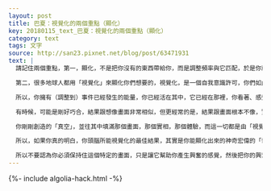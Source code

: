 ```yaml
---
layout: post
title: 巴夏：視覺化的兩個重點（顯化）
key: 20180115_text_巴夏：視覺化的兩個重點（顯化）
category: text
tags: 文字
source: http://san23.pixnet.net/blog/post/63471931
text: |
  請記住兩個重點，第一，顯化，不是把你沒有的東西帶給你，而是調整頻率與它匹配，於是你就看見其實早已存在於此地的「它」，你已經擁有了你所需要的一切，你只是還不知道而已，因為你看不到它們，因為你還不是在那個波長上（頻率），理解這點很重要，這是區分你是否真的理解「顯化的意義」的很重要的一點

  第二，很多地球人都用「視覺化」來顯化你們想要的，視覺化，是一個自我意識許可，你們如此運用的話是很好的，但你們很多人都沒有發揮出「視覺化」的真正強大之處，如果你視覺化你相信你能實現的「理想的現實」，這麼做很好！但你所視覺化的那個畫面，你所看見的理想情景中的自己，第一，你要看見理想已經實現後的自己，因為，你也知道，一旦某件事情「已經發生」了，那跟「等待事情發生」相比，在能量上是非常不同的，是吧？

  所以，你擁有（調整到）事件已經發生的能量，你已經活在其中，它已經在那裡，你看著、感受著視覺化中的自己生活在其中，你能有多興奮，就讓自己多興奮，一旦你在視覺化中達到興奮的最頂點，完全地、徹底地、絕對地，丟棄/釋放/擦除這個畫面，對於結果哪怕有一點像這幅畫面，你都不要有絲毫執著，你大腦創造這幅畫面的唯一目的，是要讓你進入興奮狀態（能量），而興奮狀態，是任何顯化真正需要的（唯一需要的）

  有時候，可能是剛好巧合，結果跟想像畫面非常相似，但更經常的是，結果跟畫面根本不像，實際上，還會比你想像的好得多得多，所以，如果你知道那個視覺化的畫面，只是那個實相的一個象徵，是你想要顯化的未來的一個標誌，而且你保持住能量，並且放下那個畫面，如此，高我才能真正託管你剛剛製造出來的那個「點」

  你剛剛創造的「真空」，並往其中填滿那個畫面，那個實相，那個體驗，而這一切都是由「視覺化的畫面」幫助產生的「興奮」的代表，這才是你運用視覺化的真正方式，因為它運作的原理，以及這麼做有效的原因，是因為你們頭腦，根本不知道事情到底會怎麼發生，它設計出來，不是用來知道事情會怎麼發生的，頭腦所認為的絕對的、最頂點的結果，在高我看來，可能只是最低點/起點，而且高我所能帶給你的，比你腦袋能想到的，好得多得多

  所以，如果你真的明白，你頭腦所能視覺化的最佳結果，其實是你能顯化出來的神奇宏偉的「奇蹟」的一個限制，那你就會趕緊把它放下，就像放下一個燙手的山芋，因為如果你知道你能顯化出來的，會比你想像的好得好幾倍，那你就不會限制事情到底將會怎麼發生，難道不是嗎？不！你不會限制的

  所以不要認為你必須保持住這個特定的畫面，只是讓它幫助你產生興奮的感覺，然後把你的興奮交託給你的高我，並允許祂帶給你所有祂需要帶給你的，並堅信接下來發生的每件事都是你興奮的一部分，都是你旅途的一部分，都是在引導你到達你需要到達的地方，並賦予它積極正面的意義，那你就會看到它確實對你有助益的效果和積極的意義，宇宙（事情）就是這麼運作的
---
```


{%- include algolia-hack.html -%}
